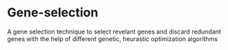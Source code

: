 # Gene-selection
A gene selection technique to select revelant genes and discard redundant genes with the help of different genetic, heurastic optimization algorithms
